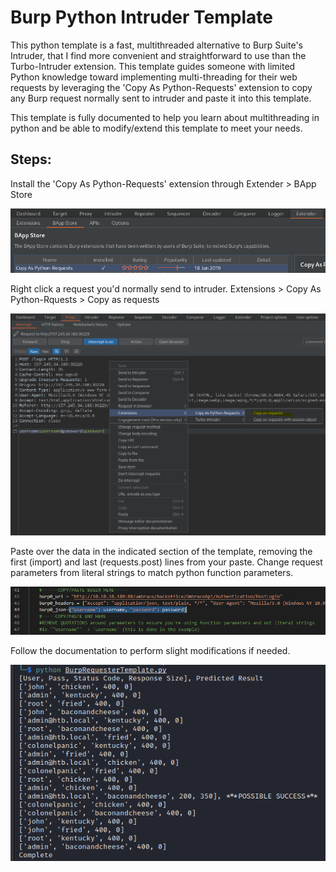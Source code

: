 # Burp Python Intruder Template

This python template is a fast, multithreaded alternative to Burp Suite's Intruder, that I find more convenient and straightforward to use than the Turbo-Intruder extension. This template guides someone with limited Python knowledge toward implementing multi-threading for their web requests by leveraging the 'Copy As Python-Requests' extension to copy any Burp request normally sent to intruder and paste it into this template.

This template is fully documented to help you learn about multithreading in python and be able to modify/extend this template to meet your needs.

## Steps:

Install the 'Copy As Python-Requests' extension through Extender > BApp Store

![](images/01.png)

Right click a request you'd normally send to intruder. Extensions > Copy As Python-Rquests > Copy as requests

![](images/02.png)

Paste over the data in the indicated section of the template, removing the first (import) and last (requests.post) lines from your paste. Change request parameters from literal strings to match python function parameters.

![](images/03.png)

Follow the documentation to perform slight modifications if needed.

![](images/04.png)
